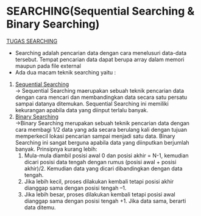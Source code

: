 # SEARCHING(Sequential Searching & Binary Searching)
[TUGAS SEARCHING](https://github.com/MeiLing19/ALGORITMA-DAN-STRUKTUR-DATA-ASSIGNMENT/tree/main/SEARCHING)
- Searching adalah pencarian data dengan cara menelusuri data-data tersebut. Tempat pencarian data dapat berupa array dalam memori maupun pada file external
- Ada dua macam teknik searching yaitu :
 1. [Sequential Searching](https://github.com/Rio-Arya/Algoritma-dan-Struktur-Data/tree/main/SEARCHING/Binary%20Searching)\
      -> Sequential Searching maerupakan sebuah teknik pencarian data dengan cara mencari dan membandingkan data secara satu persatu sampai datanya ditemukan.
      Sequential Searching ini memiliki kekurangan apabila data yang diinput terlalu banyak.
 2. [Binary Searching](https://github.com/Rio-Arya/Algoritma-dan-Struktur-Data/tree/main/SEARCHING/Sequential%20Searching)\
      ->Binary Searching merupakan sebuah teknik pencarian data dengan cara membagi 1/2 data yang ada secara berulang kali dengan tujuan memperkecil lokasi pencarian sampai menjadi satu data.
Binary Searching ini sangat berguna apabila data yang diinputkan berjumlah banyak. Prinsipnya kurang lebih:
      1. Mula-mula diambil posisi awal 0 dan posisi akhir = N-1, kemudian dicari posisi data tengah dengan rumus (posisi awal + posisi akhir)/2. Kemudian data yang dicari dibandingkan dengan data tengah.
      2. Jika lebih kecil, proses dilakukan kembali tetapi posisi akhir dianggap sama dengan posisi tengah –1.
      3. Jika lebih besar, proses dilakukan kembali tetapi posisi awal dianggap sama dengan posisi tengah +1. Jika data sama, berarti data ditemu.

